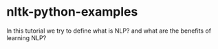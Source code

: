 # nltk-python-examples
In this tutorial we try to define what is NLP? and what are the benefits of learning NLP?
